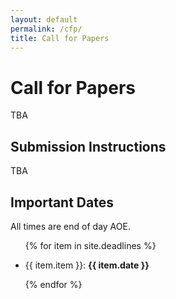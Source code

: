 ```yaml
---
layout: default
permalink: /cfp/
title: Call for Papers
---
```


# Call for Papers
TBA

## Submission Instructions
TBA

## Important Dates

All times are end of day AOE.

<ul>

{% for item in site.deadlines  %}

  <li>{{ item.item }}: <strong>{{ item.date }}</strong></li>

{% endfor %}

</ul>
